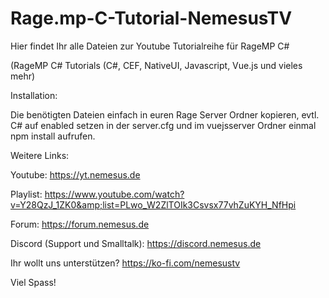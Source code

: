 # Rage.mp-C-Tutorial-NemesusTV

Hier findet Ihr alle Dateien zur Youtube Tutorialreihe für RageMP C#

(RageMP C# Tutorials (C#, CEF, NativeUI, Javascript, Vue.js und vieles mehr)


Installation:

Die benötigten Dateien einfach in euren Rage Server Ordner kopieren, evtl. C# auf enabled setzen in der server.cfg und im vuejsserver Ordner einmal npm install aufrufen.


Weitere Links:

Youtube: 
https://yt.nemesus.de

Playlist:
https://www.youtube.com/watch?v=Y28QzJ_1ZK0&amp;list=PLwo_W2ZlTOIk3Csvsx77vhZuKYH_NfHpi

Forum:
https://forum.nemesus.de

Discord (Support und Smalltalk): https://discord.nemesus.de

Ihr wollt uns unterstützen? https://ko-fi.com/nemesustv

Viel Spass!
